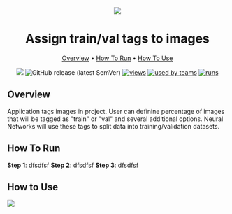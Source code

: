 <div align="center" markdown>

<img src="https://i.imgur.com/LG2Ps6Y.png"/>

# Assign train/val tags to images

<p align="center">

  <a href="#Overview">Overview</a> •
  <a href="#How-To-Run">How To Run</a> •
  <a href="#How-To-Use">How To Use</a>
</p>

[![](https://img.shields.io/badge/slack-chat-green.svg?logo=slack)](https://supervise.ly/slack)
![GitHub release (latest SemVer)](https://img.shields.io/github/v/release/supervisely-ecosystem/tag-train-val-test)
[![views](https://app.supervise.ly/public/api/v3/ecosystem.counters?repo=supervisely-ecosystem/tag-train-val-test&counter=views&label=views)](https://supervise.ly)
[![used by teams](https://app.supervise.ly/public/api/v3/ecosystem.counters?repo=supervisely-ecosystem/tag-train-val-test&counter=downloads&label=used%20by%20teams)](https://supervise.ly)
[![runs](https://app.supervise.ly/public/api/v3/ecosystem.counters?repo=supervisely-ecosystem/tag-train-val-test&counter=runs&label=runs&123)](https://supervise.ly)

</div>

## Overview

Application tags images in project. User can definine percentage of images that will be tagged as "train" or "val" and several additional options. Neural Networks will use these tags to split data into training/validation datasets. 

## How To Run
**Step 1**: dfsdfsf
**Step 2**: dfsdfsf
**Step 3**: dfsdfsf

## How to Use
<img src="https://media2.giphy.com/media/cnApWE1MfG9522UCv5/giphy.gif"/>


